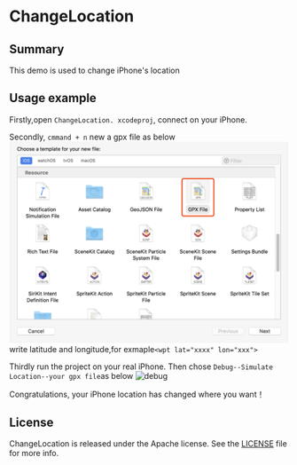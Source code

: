 # ChangeLocation
## Summary 
This demo is used to change iPhone's location


## Usage example
Firstly,open ```ChangeLocation. xcodeproj```, connect on your iPhone.

Secondly, ```cmmand + n``` new a gpx file as below
<img src='img/step1.png' alt="gpx file">
write latitude and longitude,for exmaple```<wpt lat="xxxx" lon="xxx">```

Thirdly run the project on your real iPhone. Then chose ```Debug--Simulate Location--your gpx file```as below
<img src='img/step2.png' alt="debug">

Congratulations, your iPhone location has changed where you want！

## License
ChangeLocation is released under the Apache license. See the [LICENSE](LICENSE) file for more info.
